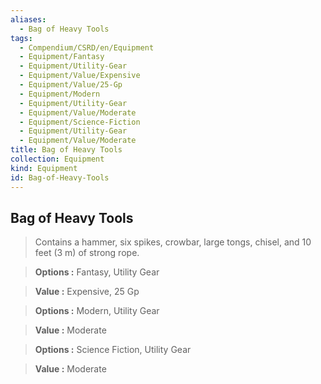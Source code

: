 ```yaml
---
aliases:
  - Bag of Heavy Tools
tags:
  - Compendium/CSRD/en/Equipment
  - Equipment/Fantasy
  - Equipment/Utility-Gear
  - Equipment/Value/Expensive
  - Equipment/Value/25-Gp
  - Equipment/Modern
  - Equipment/Utility-Gear
  - Equipment/Value/Moderate
  - Equipment/Science-Fiction
  - Equipment/Utility-Gear
  - Equipment/Value/Moderate
title: Bag of Heavy Tools
collection: Equipment
kind: Equipment
id: Bag-of-Heavy-Tools
---
```

## Bag of Heavy Tools    
    
>Contains a hammer, six spikes, crowbar, large tongs, chisel, and 10 feet (3 m) of strong rope.    
> **Options :** Fantasy, Utility Gear    
> **Value :** Expensive, 25 Gp    
    
>    
> **Options :** Modern, Utility Gear    
> **Value :** Moderate    
    
>    
> **Options :** Science Fiction, Utility Gear    
> **Value :** Moderate
